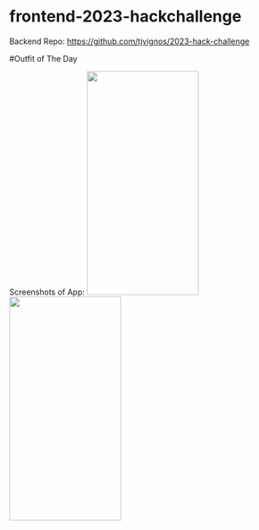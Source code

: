 # frontend-2023-hackchallenge

Backend Repo: https://github.com/tjvignos/2023-hack-challenge

#Outfit of The Day


Screenshots of App:
<img src="https://user-images.githubusercontent.com/126121531/236591566-79971c16-cba6-4f32-a33f-c5d29f01f909.jpeg" width="200" height="400">
<img src="https://user-images.githubusercontent.com/126121531/236591571-c9c59e16-3e75-4c9b-a2f3-bbf87885e0a8.jpeg" width="200" height="400">


